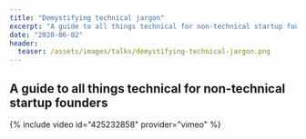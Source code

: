 ```yaml
---
title: "Demystifying technical jargon"
excerpt: "A guide to all things technical for non-technical startup founders"
date: "2020-06-02"
header:
  teaser: /assets/images/talks/demystifying-technical-jargon.png
---
```

## A guide to all things technical for non-technical startup founders

{% include video id="425232858" provider="vimeo" %}
